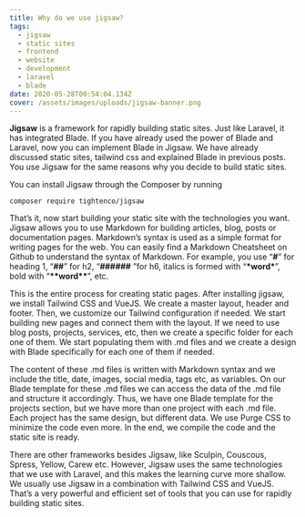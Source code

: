 ```yaml
---
title: Why do we use jigsaw?
tags:
  - jigsaw
  - static sites
  - frontend
  - website
  - development
  - laravel
  - blade
date: 2020-05-28T00:54:04.134Z
cover: /assets/images/uploads/jigsaw-banner.png
---
```

**Jigsaw** is a framework for rapidly building static sites. Just like Laravel, it has integrated Blade. If you have already used the power of Blade and Laravel, now you can implement Blade in Jigsaw. We have already discussed static sites, tailwind css and explained Blade in previous posts. You use Jigsaw for the same reasons why you decide to build static sites.

You can install Jigsaw through the Composer by running

`composer require tightenco/jigsaw`

That’s it, now start building your static site with the technologies you want. Jigsaw allows you to use Markdown for building articles, blog, posts or documentation pages. Markdown’s syntax is used as a simple format for writing pages for the web. You can easily find a Markdown Cheatsheet on Github to understand the syntax of Markdown. For example, you use “**\#**” for heading 1, “**\##**” for h2, “**\######** ”for h6, italics is formed with “**\*word\***”, bold with “**\*\*word\*\***”, etc.

This is the entire process for creating static pages. After installing jigsaw, we install Tailwind CSS and VueJS. We create a master layout, header and footer. Then, we customize our Tailwind configuration if needed. We start building new pages and connect them with the layout. If we need to use blog posts, projects, services, etc, then we create a specific folder for each one of them. We start populating them with .md files and we create a design with Blade specifically for each one of them if needed.

The content of these .md files is written with Markdown syntax and we include the title, date, images, social media, tags etc, as variables. On our Blade template for these .md files we can access the data of the .md file and structure it accordingly. Thus, we have one Blade template for the projects section, but we have more than one project with each .md file. Each project has the same design, but different data. We use Purge CSS to minimize the code even more. In the end, we compile the code and the static site is ready.

There are other frameworks besides Jigsaw, like Sculpin, Couscous, Spress, Yellow, Carew etc. However, Jigsaw uses the same technologies that we use with Laravel, and this makes the learning curve more shallow. We usually use Jigsaw in a combination with Tailwind CSS and VueJS. That’s a very powerful and efficient set of tools that you can use for rapidly building static sites.